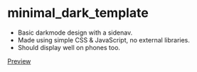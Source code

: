 # minimal_dark_template

* Basic darkmode design with a sidenav.
* Made using simple CSS & JavaScript, no external libraries.
* Should display well on phones too.

[Preview](https://ldaros.github.io/minimal_dark_template/)
